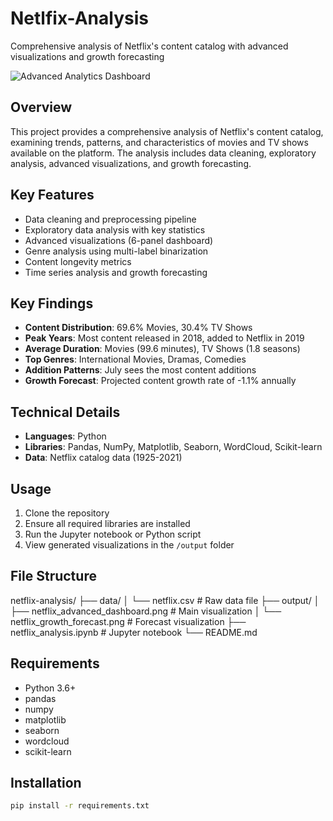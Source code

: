 # Netlfix-Analysis
Comprehensive analysis of Netflix's content catalog with advanced visualizations and growth forecasting

![Advanced Analytics Dashboard](netflix_advanced_dashboard.png)

## Overview
This project provides a comprehensive analysis of Netflix's content catalog, examining trends, patterns, and characteristics of movies and TV shows available on the platform. The analysis includes data cleaning, exploratory analysis, advanced visualizations, and growth forecasting.

## Key Features
- Data cleaning and preprocessing pipeline
- Exploratory data analysis with key statistics
- Advanced visualizations (6-panel dashboard)
- Genre analysis using multi-label binarization
- Content longevity metrics
- Time series analysis and growth forecasting

## Key Findings
- **Content Distribution**: 69.6% Movies, 30.4% TV Shows
- **Peak Years**: Most content released in 2018, added to Netflix in 2019
- **Average Duration**: Movies (99.6 minutes), TV Shows (1.8 seasons)
- **Top Genres**: International Movies, Dramas, Comedies
- **Addition Patterns**: July sees the most content additions
- **Growth Forecast**: Projected content growth rate of -1.1% annually

## Technical Details
- **Languages**: Python
- **Libraries**: Pandas, NumPy, Matplotlib, Seaborn, WordCloud, Scikit-learn
- **Data**: Netflix catalog data (1925-2021)

## Usage
1. Clone the repository
2. Ensure all required libraries are installed
3. Run the Jupyter notebook or Python script
4. View generated visualizations in the `/output` folder

## File Structure

netflix-analysis/
├── data/
│ └── netflix.csv # Raw data file
├── output/
│ ├── netflix_advanced_dashboard.png # Main visualization
│ └── netflix_growth_forecast.png # Forecast visualization
├── netflix_analysis.ipynb # Jupyter notebook
└── README.md

## Requirements
- Python 3.6+
- pandas
- numpy
- matplotlib
- seaborn
- wordcloud
- scikit-learn

## Installation
```bash
pip install -r requirements.txt
